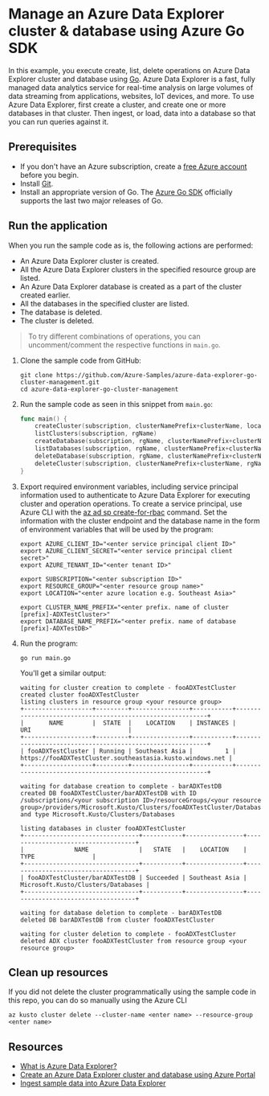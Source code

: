 # Manage an Azure Data Explorer cluster & database using Azure Go SDK

In this example, you execute create, list, delete operations on Azure Data Explorer cluster and database using [Go](https://golang.org/). Azure Data Explorer is a fast, fully managed data analytics service for real-time analysis on large volumes of data streaming from applications, websites, IoT devices, and more. To use Azure Data Explorer, first create a cluster, and create one or more databases in that cluster. Then ingest, or load, data into a database so that you can run queries against it.

## Prerequisites

* If you don't have an Azure subscription, create a [free Azure account](https://azure.microsoft.com/free) before you begin.
* Install [Git](https://git-scm.com/book/en/v2/Getting-Started-Installing-Git).
* Install an appropriate version of Go. The [Azure Go SDK](https://github.com/Azure/azure-sdk-for-go) officially supports the last two major releases of Go.

## Run the application

When you run the sample code as is, the following actions are performed:
    
- An Azure Data Explorer cluster is created.
- All the Azure Data Explorer clusters in the specified resource group are listed.
- An Azure Data Explorer database is created as a part of the cluster created earlier.
- All the databases in the specified cluster are listed.
- The database is deleted.
- The cluster is deleted.

> To try different combinations of operations, you can uncomment/comment the respective functions in `main.go`.

1. Clone the sample code from GitHub:

    ```console
    git clone https://github.com/Azure-Samples/azure-data-explorer-go-cluster-management.git
    cd azure-data-explorer-go-cluster-management
    ```

1. Run the sample code as seen in this snippet from `main.go`: 

    ```go
    func main() {
    	createCluster(subscription, clusterNamePrefix+clusterName, location, rgName)
    	listClusters(subscription, rgName)
    	createDatabase(subscription, rgName, clusterNamePrefix+clusterName, location, dbNamePrefix+databaseName)
    	listDatabases(subscription, rgName, clusterNamePrefix+clusterName)
    	deleteDatabase(subscription, rgName, clusterNamePrefix+clusterName, dbNamePrefix+databaseName)
    	deleteCluster(subscription, clusterNamePrefix+clusterName, rgName)
    }
    ```

1. Export required environment variables, including service principal information used to authenticate to Azure Data Explorer for executing cluster and operation operations. To create a service principal, use Azure CLI with the [az ad sp create-for-rbac](https://docs.microsoft.com/cli/azure/ad/sp?view=azure-cli-latest#az-ad-sp-create-for-rbac) command. Set the information with the cluster endpoint and the database name in the form of environment variables that will be used by the program:

    ```console
    export AZURE_CLIENT_ID="<enter service principal client ID>"
    export AZURE_CLIENT_SECRET="<enter service principal client secret>"
    export AZURE_TENANT_ID="<enter tenant ID>"

    export SUBSCRIPTION="<enter subscription ID>"
    export RESOURCE_GROUP="<enter resource group name>"
    export LOCATION="<enter azure location e.g. Southeast Asia>"

    export CLUSTER_NAME_PREFIX="<enter prefix. name of cluster [prefix]-ADXTestCluster>"
    export DATABASE_NAME_PREFIX="<enter prefix. name of database [prefix]-ADXTestDB>"
    ```

1. Run the program:

    ```console
    go run main.go
    ```

    You'll get a similar output:

    ```console
    waiting for cluster creation to complete - fooADXTestCluster
    created cluster fooADXTestCluster
    listing clusters in resource group <your resource group>
    +-------------------+---------+----------------+-----------+-----------------------------------------------------------+
    |       NAME        |  STATE  |    LOCATION    | INSTANCES |                            URI                           |
    +-------------------+---------+----------------+-----------+-----------------------------------------------------------+
    | fooADXTestCluster | Running | Southeast Asia |         1 | https://fooADXTestCluster.southeastasia.kusto.windows.net |
    +-------------------+---------+----------------+-----------+-----------------------------------------------------------+
    
    waiting for database creation to complete - barADXTestDB
    created DB fooADXTestCluster/barADXTestDB with ID /subscriptions/<your subscription ID>/resourceGroups/<your resource group>/providers/Microsoft.Kusto/Clusters/fooADXTestCluster/Databases/barADXTestDB and type Microsoft.Kusto/Clusters/Databases
    
    listing databases in cluster fooADXTestCluster
    +--------------------------------+-----------+----------------+------------------------------------+
    |              NAME              |   STATE   |    LOCATION    |                TYPE                |
    +--------------------------------+-----------+----------------+------------------------------------+
    | fooADXTestCluster/barADXTestDB | Succeeded | Southeast Asia | Microsoft.Kusto/Clusters/Databases |
    +--------------------------------+-----------+----------------+------------------------------------+
    
    waiting for database deletion to complete - barADXTestDB
    deleted DB barADXTestDB from cluster fooADXTestCluster

    waiting for cluster deletion to complete - fooADXTestCluster
    deleted ADX cluster fooADXTestCluster from resource group <your resource group>
    ```

## Clean up resources

If you did not delete the cluster programmatically using the sample code in this repo, you can do so manually using the Azure CLI

```azurecli
az kusto cluster delete --cluster-name <enter name> --resource-group <enter name>
```

## Resources

- [What is Azure Data Explorer?](https://docs.microsoft.com/en-us/azure/data-explorer/data-explorer-overview)
- [Create an Azure Data Explorer cluster and database using Azure Portal](https://docs.microsoft.com/en-us/azure/data-explorer/create-cluster-database-portal)
- [Ingest sample data into Azure Data Explorer](https://docs.microsoft.com/en-us/azure/data-explorer/ingest-sample-data)